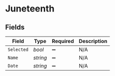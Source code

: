# Juneteenth


## Fields

| Field              | Type               | Required           | Description        |
| ------------------ | ------------------ | ------------------ | ------------------ |
| `Selected`         | *bool*             | :heavy_minus_sign: | N/A                |
| `Name`             | *string*           | :heavy_minus_sign: | N/A                |
| `Date`             | *string*           | :heavy_minus_sign: | N/A                |